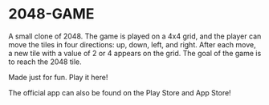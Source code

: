 # 2048-GAME
A small clone of 2048.
The game is played on a 4x4 grid, and the player can move the tiles in four directions: up, down, left, and right. After each move, a new tile with a value of 2 or 4 appears on the grid. The goal of the game is to reach the 2048 tile.

Made just for fun. Play it here!

The official app can also be found on the Play Store and App Store!
